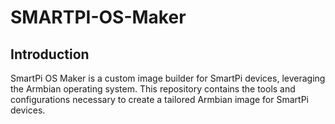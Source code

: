 # SMARTPI-OS-Maker

## Introduction

SmartPi OS Maker is a custom image builder for SmartPi devices, leveraging the Armbian operating system. This repository contains the tools and configurations necessary to create a tailored Armbian image for SmartPi devices.